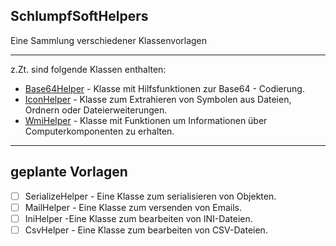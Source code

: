 ## SchlumpfSoftHelpers

Eine Sammlung verschiedener Klassenvorlagen

---

z.Zt. sind folgende Klassen enthalten:

- [Base64Helper](Base64Helper/Base64Helper.md) - Klasse mit Hilfsfunktionen zur Base64 - Codierung.
- [IconHelper](IconHelper/IconHelper.md) - Klasse zum Extrahieren von Symbolen aus Dateien, Ordnern oder Dateierweiterungen.
- [WmiHelper](WmiHelper/WmiHelper.md) - Klasse mit Funktionen um Informationen über Computerkomponenten zu erhalten.

---

## geplante Vorlagen

- [ ] SerializeHelper - Eine Klasse zum serialisieren von Objekten.
- [ ] MailHelper - Eine Klasse zum versenden von Emails.
- [ ] IniHelper -Eine Klasse zum bearbeiten von INI-Dateien.
- [ ] CsvHelper - Eine Klasse zum bearbeiten von CSV-Dateien.